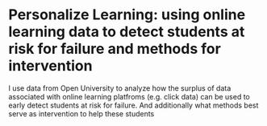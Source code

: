 # Personalize Learning: using online learning data to detect students at risk for failure and methods for intervention

I use data from Open University to analyze how the surplus of data associated with online learning platfroms (e.g. click data) can be used to early detect students at risk for failure. And additionally what methods best serve as intervention to help these students
